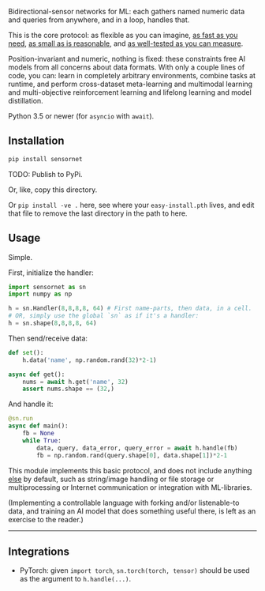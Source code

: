 Bidirectional-sensor networks for ML: each gathers named numeric data and queries from anywhere, and in a loop, handles that.

This is the core protocol: as flexible as you can imagine, [as fast as you need](https://github.com/Antipurity/sensor-network/tree/master/py/sensornet/test.py), [as small as is reasonable](https://github.com/Antipurity/sensor-network/tree/master/py/sensornet/__init__.py), and [as well-tested as you can measure](https://github.com/Antipurity/sensor-network/tree/master/py/sensornet/test.py).

Position-invariant and numeric, nothing is fixed: these constraints free AI models from all concerns about data formats. With only a couple lines of code, you can: learn in completely arbitrary environments, combine tasks at runtime, and perform cross-dataset meta-learning and multimodal learning and multi-objective reinforcement learning and lifelong learning and model distillation.

Python 3.5 or newer (for `asyncio` with `await`).

## Installation

```bash
pip install sensornet
```

TODO: Publish to PyPi.

Or, like, copy this directory.

Or `pip install -ve .` here, see where your `easy-install.pth` lives, and edit that file to remove the last directory in the path to here.

## Usage

Simple.

First, initialize the handler:

```python
import sensornet as sn
import numpy as np

h = sn.Handler(8,8,8,8, 64) # First name-parts, then data, in a cell.
# OR, simply use the global `sn` as if it's a handler:
h = sn.shape(8,8,8,8, 64)
```

Then send/receive data:

```python
def set():
    h.data('name', np.random.rand(32)*2-1)

async def get():
    nums = await h.get('name', 32)
    assert nums.shape == (32,)
```

And handle it:

```python
@sn.run
async def main():
    fb = None
    while True:
        data, query, data_error, query_error = await h.handle(fb)
        fb = np.random.rand(query.shape[0], data.shape[1])*2-1
```

This module implements this basic protocol, and does not include anything [else](https://github.com/Antipurity/sensor-network/tree/master/docs/ROADMAP.md) by default, such as string/image handling or file storage or multiprocessing or Internet communication or integration with ML-libraries.

(Implementing a controllable language with forking and/or listenable-to data, and training an AI model that does something useful there, is left as an exercise to the reader.)

---

## Integrations

- PyTorch: given `import torch`, `sn.torch(torch, tensor)` should be used as the argument to `h.handle(...)`.